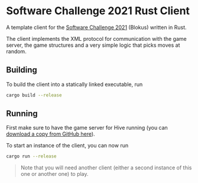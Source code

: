 # Software Challenge 2021 Rust Client

A template client for the [Software Challenge 2021](https://www.software-challenge.de) (Blokus) written in Rust.

The client implements the XML protocol for communication with the game server, the game structures and a very simple logic that picks moves at random.

## Building

To build the client into a statically linked executable, run

```bash
cargo build --release
```

## Running

First make sure to have the game server for Hive running (you can [download a copy from GitHub here](https://github.com/software-challenge/backend/releases/tag/21.4.0)).

To start an instance of the client, you can now run

```bash
cargo run --release
```

> Note that you will need another client (either a second instance of this one or another one) to play.
